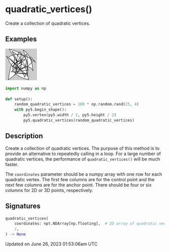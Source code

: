 # quadratic_vertices()

Create a collection of quadratic vertices.

## Examples

<div class="example-table">

<div class="example-row"><div class="example-cell-image">

![example picture for quadratic_vertices()](/images/reference/Sketch_quadratic_vertices_0.png)

</div><div class="example-cell-code">

```python
import numpy as np

def setup():
    random_quadratic_vertices = 100 * np.random.rand(25, 4)
    with py5.begin_shape():
        py5.vertex(py5.width / 2, py5.height / 2)
        py5.quadratic_vertices(random_quadratic_vertices)
```

</div></div>

</div>

## Description

Create a collection of quadratic vertices. The purpose of this method is to provide an alternative to repeatedly calling [](sketch_quadratic_vertex) in a loop. For a large number of quadratic vertices, the performance of `quadratic_vertices()` will be much faster.

The `coordinates` parameter should be a numpy array with one row for each quadratic vertex. The first few columns are for the control point and the next few columns are for the anchor point. There should be four or six columns for 2D or 3D points, respectively.

## Signatures

```python
quadratic_vertices(
    coordinates: npt.NDArray[np.floating],  # 2D array of quadratic vertex coordinates with 4 or 6 columns for 2D or 3D points, respectively
    /,
) -> None
```

Updated on June 26, 2023 01:53:06am UTC
